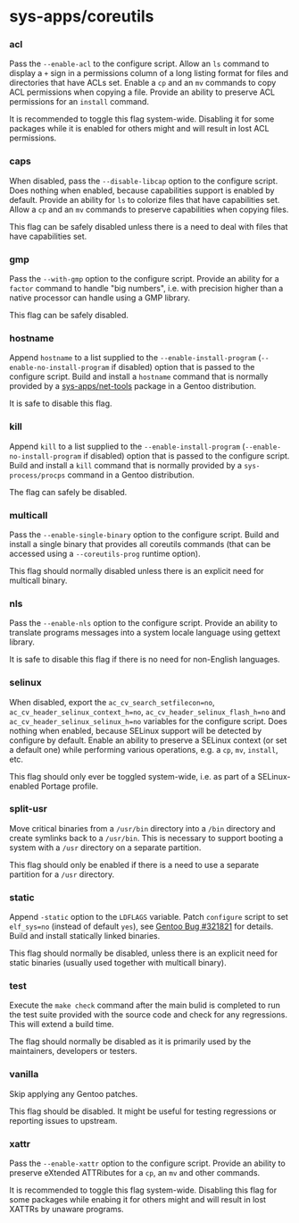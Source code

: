 # sys-apps/coreutils

### acl
Pass the `--enable-acl` to the configure script. Allow an `ls` command to display a `+` sign in a permissions column of a long listing format for files and directories that have ACLs set. Enable a `cp` and an `mv` commands to copy ACL permissions when copying a file. Provide an ability to preserve ACL permissions for an `install` command.

It is recommended to toggle this flag system-wide. Disabling it for some packages while it is enabled for others might and will result in lost ACL permissions.

### caps
When disabled, pass the `--disable-libcap` option to the configure script. Does nothing when enabled, because capabilities support is enabled by default. Provide an ability for `ls` to colorize files that have capabilities set. Allow a `cp` and an `mv` commands to preserve capabilities when copying files.

This flag can be safely disabled unless there is a need to deal with files that have capabilities set.

### gmp
Pass the `--with-gmp` option to the configure script. Provide an ability for a `factor` command to handle "big numbers", i.e. with precision higher than a native processor can handle using a GMP library.

This flag can be safely disabled.

### hostname
Append `hostname` to a list supplied to the `--enable-install-program` (`--enable-no-install-program` if disabled) option that is passed to the configure script. Build and install a `hostname` command that is normally provided by a [sys-apps/net-tools](net-tools.md) package in a Gentoo distribution.

It is safe to disable this flag.

### kill
Append `kill` to a list supplied to the `--enable-install-program` (`--enable-no-install-program` if disabled) option that is passed to the configure script. Build and install a `kill` command that is normally provided by a `sys-process/procps` command in a Gentoo distribution.

The flag can safely be disabled.

### multicall
Pass the `--enable-single-binary` option to the configure script. Build and install a single binary that provides all coreutils commands (that can be accessed using a `--coreutils-prog` runtime option).

This flag should normally disabled unless there is an explicit need for multicall binary.

### nls
Pass the `--enable-nls` option to the configure script. Provide an ability to translate programs messages into a system locale language using gettext library.

It is safe to disable this flag if there is no need for non-English languages.

### selinux
When disabled, export the `ac_cv_search_setfilecon=no`, `ac_cv_header_selinux_context_h=no`, `ac_cv_header_selinux_flash_h=no` and `ac_cv_header_selinux_selinux_h=no` variables for the configure script. Does nothing when enabled, because SELinux support will be detected by configure by default. Enable an ability to preserve a SELinux context (or set a default one) while performing various operations, e.g. a `cp`, `mv`, `install`, etc.

This flag should only ever be toggled system-wide, i.e. as part of a SELinux-enabled Portage profile.

### split-usr
Move critical binaries from a `/usr/bin` directory into a `/bin` directory and create symlinks back to a `/usr/bin`. This is necessary to support booting a system with a `/usr` directory on a separate partition.

This flag should only be enabled if there is a need to use a separate partition for a `/usr` directory.

### static
Append `-static` option to the `LDFLAGS` variable. Patch `configure` script to set `elf_sys=no` (instead of default `yes`), see [Gentoo Bug #321821](https://bugs.gentoo.org/321821) for details. Build and install statically linked binaries.

This flag should normally be disabled, unless there is an explicit need for static binaries (usually used together with multicall binary).

### test
Execute the `make check` command after the main bulid is completed to run the test suite provided with the source code and check for any regressions. This will extend a build time.

The flag should normally be disabled as it is primarily used by the maintainers, developers or testers.

### vanilla
Skip applying any Gentoo patches.

This flag should be disabled. It might be useful for testing regressions or reporting issues to upstream.

### xattr
Pass the `--enable-xattr` option to the configure script. Provide an ability to preserve eXtended ATTRibutes for a `cp`, an `mv` and other commands.

It is recommended to toggle this flag system-wide. Disabling this flag for some packages while enabing it for others might and will result in lost XATTRs by unaware programs.
